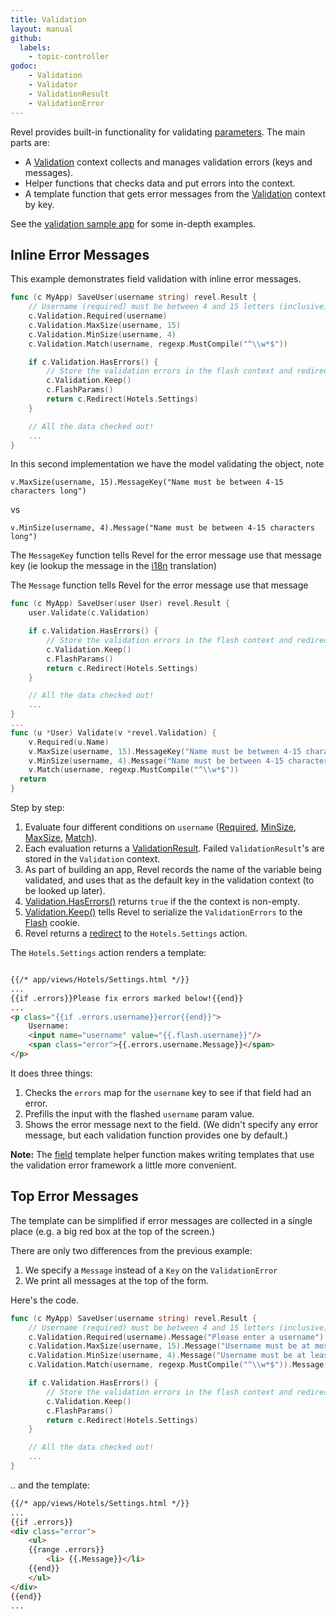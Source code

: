```yaml
---
title: Validation
layout: manual
github:
  labels:
    - topic-controller
godoc: 
    - Validation
    - Validator
    - ValidationResult
    - ValidationError
---
```


Revel provides built-in functionality for validating [parameters](parameters.html). The main parts are:

* A [Validation](https://godoc.org/github.com/revel/revel#Validation) context collects and manages validation errors (keys and messages).
* Helper functions that checks data and put errors into the context.
* A template function that gets error messages from the [Validation](https://godoc.org/github.com/revel/revel#Validation) context by key.

See the [validation sample app](/examples/validation.html) for some
in-depth examples.

## Inline Error Messages

This example demonstrates field validation with inline error messages.

```go
func (c MyApp) SaveUser(username string) revel.Result {
	// Username (required) must be between 4 and 15 letters (inclusive).
	c.Validation.Required(username)
	c.Validation.MaxSize(username, 15)
	c.Validation.MinSize(username, 4)
	c.Validation.Match(username, regexp.MustCompile("^\\w*$"))

	if c.Validation.HasErrors() {
		// Store the validation errors in the flash context and redirect.
		c.Validation.Keep()
		c.FlashParams()
		return c.Redirect(Hotels.Settings)
	}

	// All the data checked out!
	...
}

```
In this second implementation we have the model validating the object, note 

`v.MaxSize(username, 15).MessageKey("Name must be between 4-15 characters long")`

vs

`v.MinSize(username, 4).Message("Name must be between 4-15 characters long")`

The `MessageKey` function tells Revel for the error message use that message key 
(ie lookup the message in the [i18n](i18n-messages.html) translation)

The `Message` function tells Revel for the error message use that message


```go
func (c MyApp) SaveUser(user User) revel.Result {
    user.Validate(c.Validation)

	if c.Validation.HasErrors() {
		// Store the validation errors in the flash context and redirect.
		c.Validation.Keep()
		c.FlashParams()
		return c.Redirect(Hotels.Settings)
	}

	// All the data checked out!
	...
}
...
func (u *User) Validate(v *revel.Validation) {
	v.Required(u.Name)
	v.MaxSize(username, 15).MessageKey("Name must be between 4-15 characters long")
	v.MinSize(username, 4).Message("Name must be between 4-15 characters long")
	v.Match(username, regexp.MustCompile("^\\w*$"))
  return
}
```


Step by step:

1. Evaluate four different conditions on `username` ([Required](https://godoc.org/github.com/revel/revel#Validation.Required),
   [MinSize](https://godoc.org/github.com/revel/revel#Validation.MinSize), 
   [MaxSize](https://godoc.org/github.com/revel/revel#Validation.MaxSize), [Match](https://godoc.org/github.com/revel/revel#Validation.Match)).
2. Each evaluation returns a [ValidationResult](https://godoc.org/github.com/revel/revel#ValidationResult). Failed `ValidationResult`'s are stored in the `Validation` context.
3. As part of building an app, Revel records the name of the variable being
   validated, and uses that as the default key in the validation context (to be looked up later).
4. [Validation.HasErrors()](https://godoc.org/github.com/revel/revel#Validation.HasErrors) returns `true` if the the context is non-empty.
5. [Validation.Keep()](https://godoc.org/github.com/revel/revel#Validation.Keep) tells Revel to serialize the `ValidationErrors` to the [Flash](sessionflash.html#Flash) cookie.
6. Revel returns a [redirect](results.html#Redirect) to the `Hotels.Settings` action.

The `Hotels.Settings` action renders a template:

```html

{{/* app/views/Hotels/Settings.html */}}
...
{{if .errors}}Please fix errors marked below!{{end}}
...
<p class="{{if .errors.username}}error{{end}}">
    Username:
    <input name="username" value="{{.flash.username}}"/>
    <span class="error">{{.errors.username.Message}}</span>
</p>

```

It does three things:

1. Checks the `errors` map for the `username` key to see if that field had an error.
2. Prefills the input with the flashed `username` param value.
3. Shows the error message next to the field.  (We didn't specify any error message, but each validation function provides one by default.)

**Note:** The [field](templates.html#field) template helper function makes writing templates that use
the validation error framework a little more convenient.

## Top Error Messages

The template can be simplified if error messages are collected in a single place
(e.g. a big red box at the top of the screen.)

There are only two differences from the previous example:

1. We specify a `Message` instead of a `Key` on the `ValidationError`
2. We print all messages at the top of the form.

Here's the code.

```go
func (c MyApp) SaveUser(username string) revel.Result {
	// Username (required) must be between 4 and 15 letters (inclusive).
	c.Validation.Required(username).Message("Please enter a username")
	c.Validation.MaxSize(username, 15).Message("Username must be at most 15 characters long")
	c.Validation.MinSize(username, 4).Message("Username must be at least 4 characters long")
	c.Validation.Match(username, regexp.MustCompile("^\\w*$")).Message("Username must be all letters")

	if c.Validation.HasErrors() {
		// Store the validation errors in the flash context and redirect.
		c.Validation.Keep()
		c.FlashParams()
		return c.Redirect(Hotels.Settings)
	}

	// All the data checked out!
	...
}
```

.. and the template:

```html
{{/* app/views/Hotels/Settings.html */}}
...
{{if .errors}}
<div class="error">
    <ul>
    {{range .errors}}
        <li> {{.Message}}</li>
    {{end}}
    </ul>
</div>
{{end}}
...
```



